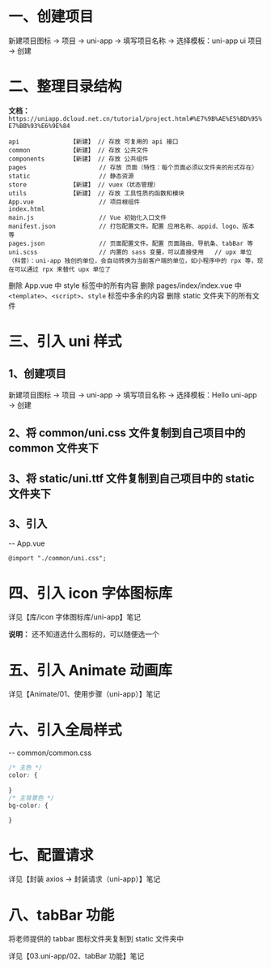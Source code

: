 # 一、创建项目
  新建项目图标 → 项目 → uni-app → 填写项目名称 → 选择模板：uni-app ui 项目 → 创建

# 二、整理目录结构
  **文档：** `https://uniapp.dcloud.net.cn/tutorial/project.html#%E7%9B%AE%E5%BD%95%E7%BB%93%E6%9E%84`

  ```
  api              【新建】 // 存放 可复用的 api 接口      
  common           【新建】 // 存放 公共文件
  components       【新建】 // 存放 公共组件
  pages                    // 存放 页面（特性：每个页面必须以文件夹的形式存在）
  static                   // 静态资源
  store            【新建】 // vuex（状态管理）
  utils            【新建】 // 存放 工具性质的函数和模块
  App.vue                  // 项目根组件
  index.html               
  main.js                  // Vue 初始化入口文件
  manifest.json            // 打包配置文件。配置 应用名称、appid、logo、版本 等
  pages.json               // 页面配置文件。配置 页面路由、导航条、tabBar 等
  uni.scss                 // 内置的 sass 变量，可以直接使用   // upx 单位（科普）：uni-app 独创的单位，会自动转换为当前客户端的单位，如小程序中的 rpx 等，现在可以通过 rpx 来替代 upx 单位了
  ```

  删除 App.vue 中 style 标签中的所有内容
  删除 pages/index/index.vue 中 `<template>`、`<script>`、`style` 标签中多余的内容
  删除 static 文件夹下的所有文件

# 三、引入 uni 样式
  ## 1、创建项目
  新建项目图标 → 项目 → uni-app → 填写项目名称 → 选择模板：Hello uni-app → 创建

  ## 2、将 common/uni.css 文件复制到自己项目中的 common 文件夹下

  ## 3、将 static/uni.ttf 文件复制到自己项目中的 static 文件夹下

  ## 3、引入
  -- App.vue
  ```
  @import "./common/uni.css";
  ```

# 四、引入 icon 字体图标库
  详见【库/icon 字体图标库/uni-app】笔记

  **说明：** 还不知道选什么图标的，可以随便选一个

# 五、引入 Animate 动画库
  详见【Animate/01、使用步骤（uni-app）】笔记

# 六、引入全局样式
  -- common/common.css
  ```css
  /* 主色 */
  color: {
    
  }
  /* 主背景色 */
  bg-color: {

  }
  ```

# 七、配置请求
  详见【封装 axios → 封装请求（uni-app）】笔记

# 八、tabBar 功能
  将老师提供的 tabbar 图标文件夹复制到 static 文件夹中
  
  详见【03.uni-app/02、tabBar 功能】笔记